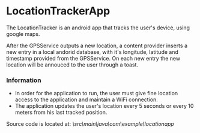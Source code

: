 # LocationTrackerApp
The LocationTracker is an android app that tracks the user's device, using google maps.

After the GPSService outputs a new location, a content provider inserts a new entry in a local andorid database, with it's longitude, latitude and timestamp provided from the GPSService. On each new entry the new location will be annouced to the user through a toast. 


### Information
- In order for the application to run, the user must give fine location access to the application and maintain a WiFi connection.
- The application updates the user's location every 5 seconds or every 10 meters from his last tracked position.

Source code is located at: _\src\main\java\com\example\locationapp_
